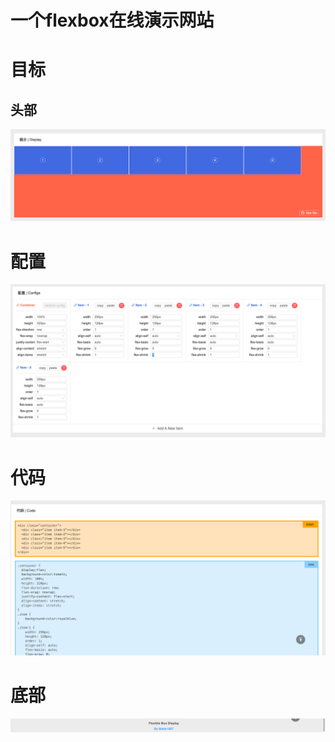 # 一个flexbox在线演示网站
# 目标
## 头部

![image-20240516105438619](./assets/image-20240516105438619.png)

# 配置

![image-20240516105508505](./assets/image-20240516105508505.png)

# 代码

![image-20240516105538199](./assets/image-20240516105538199.png)

# 底部

![image-20240516105605719](./assets/image-20240516105605719.png)
